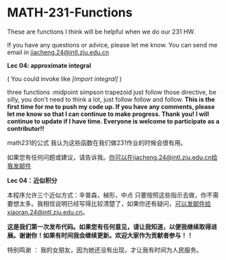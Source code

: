 # MATH-231-Functions
These are functions I think will be helpful when we do our 231 HW.

If you have any questions or advice, please let me know. You can send me email in jiacheng.24@intl.zju.edu.cn

**Lec 04: approximate integral** 

 ( You could invoke like *[import integral]* )

three functions :midpoint simpson trapezoid
just follow those directive, be silly, you don't need to think a lot, just follow follow and follow.
**This is the first time for me to push my code up. If you have any comments, please let me know so that I can continue to make progress. Thank you! I will continue to update if I have time. Everyone is welcome to participate as a contributor!!**

math231的公式
我认为这些函数在我们做231作业的时候会很有用。

如果您有任何问题或建议，请告诉我。你可以在jiacheng.24@intl.zju.edu.cn给我发邮件

**Lec 04：近似积分**

本程序允许三个近似方式：辛普森，梯形，中点
只要按照这些指示去做，你不需要想太多。我相信说明已经写得比较清楚了，如果你还有疑问，可以发邮件给xiaoran.24@intl.zju.edu.cn。

**这是我们第一次发布代码。如果您有任何意见，请让我知道，以便我继续取得进展。谢谢你！如果有时间我会继续更新。欢迎大家作为贡献者参与！！**

特别鸣谢 ：
我的女朋友，因为她还没有出现，才让我有时间为人民服务。
